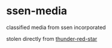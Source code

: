 # ssen-media
classified media from ssen incorporated

stolen directly from [thunder-red-star](https://github.com/thunder-red-star/image-storage)
